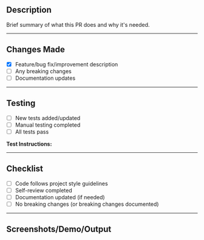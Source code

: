 ## Description

Brief summary of what this PR does and why it's needed.

---

## Changes Made

- [x] Feature/bug fix/improvement description
- [ ] Any breaking changes
- [ ] Documentation updates

---

## Testing

- [ ] New tests added/updated
- [ ] Manual testing completed
- [ ] All tests pass

**Test Instructions:**

<!-- How should reviewers test this? -->

---

## Checklist

- [ ] Code follows project style guidelines
- [ ] Self-review completed
- [ ] Documentation updated (if needed)
- [ ] No breaking changes (or breaking changes documented)

---

## Screenshots/Demo/Output

<!-- If applicable, add screenshots or demo links -->
